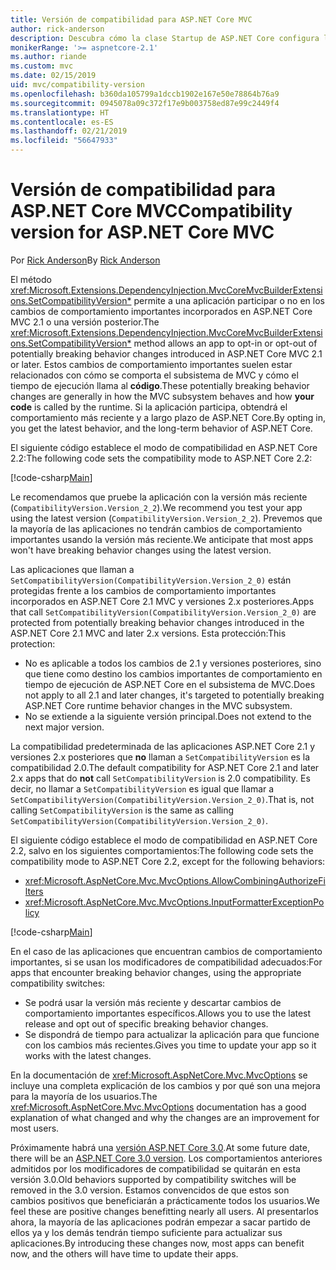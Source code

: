 ```yaml
---
title: Versión de compatibilidad para ASP.NET Core MVC
author: rick-anderson
description: Descubra cómo la clase Startup de ASP.NET Core configura los servicios y la canalización de solicitudes de la aplicación.
monikerRange: '>= aspnetcore-2.1'
ms.author: riande
ms.custom: mvc
ms.date: 02/15/2019
uid: mvc/compatibility-version
ms.openlocfilehash: b360da105799a1dccb1902e167e50e78864b76a9
ms.sourcegitcommit: 0945078a09c372f17e9b003758ed87e99c2449f4
ms.translationtype: HT
ms.contentlocale: es-ES
ms.lasthandoff: 02/21/2019
ms.locfileid: "56647933"
---
```

# <a name="compatibility-version-for-aspnet-core-mvc"></a><span data-ttu-id="cf4be-103">Versión de compatibilidad para ASP.NET Core MVC</span><span class="sxs-lookup"><span data-stu-id="cf4be-103">Compatibility version for ASP.NET Core MVC</span></span>

<span data-ttu-id="cf4be-104">Por [Rick Anderson](https://twitter.com/RickAndMSFT)</span><span class="sxs-lookup"><span data-stu-id="cf4be-104">By [Rick Anderson](https://twitter.com/RickAndMSFT)</span></span>

<span data-ttu-id="cf4be-105">El método <xref:Microsoft.Extensions.DependencyInjection.MvcCoreMvcBuilderExtensions.SetCompatibilityVersion*> permite a una aplicación participar o no en los cambios de comportamiento importantes incorporados en ASP.NET Core MVC 2.1 o una versión posterior.</span><span class="sxs-lookup"><span data-stu-id="cf4be-105">The <xref:Microsoft.Extensions.DependencyInjection.MvcCoreMvcBuilderExtensions.SetCompatibilityVersion*> method allows an app to opt-in or opt-out of potentially breaking behavior changes introduced in ASP.NET Core MVC 2.1 or later.</span></span> <span data-ttu-id="cf4be-106">Estos cambios de comportamiento importantes suelen estar relacionados con cómo se comporta el subsistema de MVC y cómo el tiempo de ejecución llama al **código**.</span><span class="sxs-lookup"><span data-stu-id="cf4be-106">These potentially breaking behavior changes are generally in how the MVC subsystem behaves and how **your code** is called by the runtime.</span></span> <span data-ttu-id="cf4be-107">Si la aplicación participa, obtendrá el comportamiento más reciente y a largo plazo de ASP.NET Core.</span><span class="sxs-lookup"><span data-stu-id="cf4be-107">By opting in, you get the latest behavior, and the long-term behavior of ASP.NET Core.</span></span>

<span data-ttu-id="cf4be-108">El siguiente código establece el modo de compatibilidad en ASP.NET Core 2.2:</span><span class="sxs-lookup"><span data-stu-id="cf4be-108">The following code sets the compatibility mode to ASP.NET Core 2.2:</span></span>

[!code-csharp[Main](compatibility-version/samples/2.x/CompatibilityVersionSample/Startup.cs?name=snippet1)]

<span data-ttu-id="cf4be-109">Le recomendamos que pruebe la aplicación con la versión más reciente (`CompatibilityVersion.Version_2_2`).</span><span class="sxs-lookup"><span data-stu-id="cf4be-109">We recommend you test your app using the latest version (`CompatibilityVersion.Version_2_2`).</span></span> <span data-ttu-id="cf4be-110">Prevemos que la mayoría de las aplicaciones no tendrán cambios de comportamiento importantes usando la versión más reciente.</span><span class="sxs-lookup"><span data-stu-id="cf4be-110">We anticipate that most apps won't have breaking behavior changes using the latest version.</span></span>

<span data-ttu-id="cf4be-111">Las aplicaciones que llaman a `SetCompatibilityVersion(CompatibilityVersion.Version_2_0)` están protegidas frente a los cambios de comportamiento importantes incorporados en ASP.NET Core 2.1 MVC y versiones 2.x posteriores.</span><span class="sxs-lookup"><span data-stu-id="cf4be-111">Apps that call `SetCompatibilityVersion(CompatibilityVersion.Version_2_0)` are protected from potentially breaking behavior changes introduced in the ASP.NET Core 2.1 MVC and later 2.x versions.</span></span> <span data-ttu-id="cf4be-112">Esta protección:</span><span class="sxs-lookup"><span data-stu-id="cf4be-112">This protection:</span></span>

* <span data-ttu-id="cf4be-113">No es aplicable a todos los cambios de 2.1 y versiones posteriores, sino que tiene como destino los cambios importantes de comportamiento en tiempo de ejecución de ASP.NET Core en el subsistema de MVC.</span><span class="sxs-lookup"><span data-stu-id="cf4be-113">Does not apply to all 2.1 and later changes, it's targeted to potentially breaking ASP.NET Core runtime behavior changes in the MVC subsystem.</span></span>
* <span data-ttu-id="cf4be-114">No se extiende a la siguiente versión principal.</span><span class="sxs-lookup"><span data-stu-id="cf4be-114">Does not extend to the next major version.</span></span>

<span data-ttu-id="cf4be-115">La compatibilidad predeterminada de las aplicaciones ASP.NET Core 2.1 y versiones 2.x posteriores que **no** llaman a `SetCompatibilityVersion` es la compatibilidad 2.0.</span><span class="sxs-lookup"><span data-stu-id="cf4be-115">The default compatibility for ASP.NET Core 2.1 and later 2.x apps that do **not** call `SetCompatibilityVersion` is 2.0 compatibility.</span></span> <span data-ttu-id="cf4be-116">Es decir, no llamar a `SetCompatibilityVersion` es igual que llamar a `SetCompatibilityVersion(CompatibilityVersion.Version_2_0)`.</span><span class="sxs-lookup"><span data-stu-id="cf4be-116">That is, not calling `SetCompatibilityVersion` is the same as calling `SetCompatibilityVersion(CompatibilityVersion.Version_2_0)`.</span></span>

<span data-ttu-id="cf4be-117">El siguiente código establece el modo de compatibilidad en ASP.NET Core 2.2, salvo en los siguientes comportamientos:</span><span class="sxs-lookup"><span data-stu-id="cf4be-117">The following code sets the compatibility mode to ASP.NET Core 2.2, except for the following behaviors:</span></span>

* <xref:Microsoft.AspNetCore.Mvc.MvcOptions.AllowCombiningAuthorizeFilters>
* <xref:Microsoft.AspNetCore.Mvc.MvcOptions.InputFormatterExceptionPolicy>

[!code-csharp[Main](compatibility-version/samples/2.x/CompatibilityVersionSample/Startup2.cs?name=snippet1)]

<span data-ttu-id="cf4be-118">En el caso de las aplicaciones que encuentran cambios de comportamiento importantes, si se usan los modificadores de compatibilidad adecuados:</span><span class="sxs-lookup"><span data-stu-id="cf4be-118">For apps that encounter breaking behavior changes, using the appropriate compatibility switches:</span></span>

* <span data-ttu-id="cf4be-119">Se podrá usar la versión más reciente y descartar cambios de comportamiento importantes específicos.</span><span class="sxs-lookup"><span data-stu-id="cf4be-119">Allows you to use the latest release and opt out of specific breaking behavior changes.</span></span>
* <span data-ttu-id="cf4be-120">Se dispondrá de tiempo para actualizar la aplicación para que funcione con los cambios más recientes.</span><span class="sxs-lookup"><span data-stu-id="cf4be-120">Gives you time to update your app so it works with the latest changes.</span></span>

<span data-ttu-id="cf4be-121">En la documentación de <xref:Microsoft.AspNetCore.Mvc.MvcOptions> se incluye una completa explicación de los cambios y por qué son una mejora para la mayoría de los usuarios.</span><span class="sxs-lookup"><span data-stu-id="cf4be-121">The <xref:Microsoft.AspNetCore.Mvc.MvcOptions> documentation has a good explanation of what changed and why the changes are an improvement for most users.</span></span>

<span data-ttu-id="cf4be-122">Próximamente habrá una [versión ASP.NET Core 3.0](https://github.com/aspnet/Home/wiki/Roadmap).</span><span class="sxs-lookup"><span data-stu-id="cf4be-122">At some future date, there will be an [ASP.NET Core 3.0 version](https://github.com/aspnet/Home/wiki/Roadmap).</span></span> <span data-ttu-id="cf4be-123">Los comportamientos anteriores admitidos por los modificadores de compatibilidad se quitarán en esta versión 3.0.</span><span class="sxs-lookup"><span data-stu-id="cf4be-123">Old behaviors supported by compatibility switches will be removed in the 3.0 version.</span></span> <span data-ttu-id="cf4be-124">Estamos convencidos de que estos son cambios positivos que beneficiarán a prácticamente todos los usuarios.</span><span class="sxs-lookup"><span data-stu-id="cf4be-124">We feel these are positive changes benefitting nearly all users.</span></span> <span data-ttu-id="cf4be-125">Al presentarlos ahora, la mayoría de las aplicaciones podrán empezar a sacar partido de ellos ya y los demás tendrán tiempo suficiente para actualizar sus aplicaciones.</span><span class="sxs-lookup"><span data-stu-id="cf4be-125">By introducing these changes now, most apps can benefit now, and the others will have time to update their apps.</span></span>
